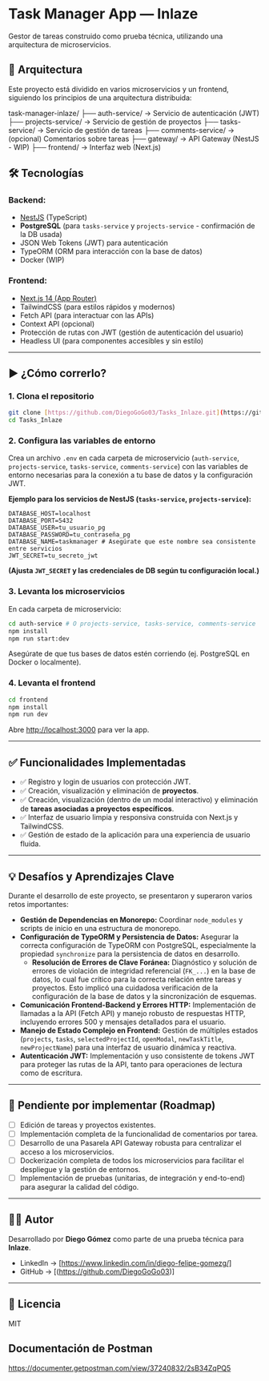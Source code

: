 # Task Manager App — Inlaze

Gestor de tareas construido como prueba técnica, utilizando una arquitectura de microservicios.

## 🧱 Arquitectura

Este proyecto está dividido en varios microservicios y un frontend, siguiendo los principios de una arquitectura distribuida:

task-manager-inlaze/
├── auth-service/ → Servicio de autenticación (JWT)
├── projects-service/ → Servicio de gestión de proyectos
├── tasks-service/ → Servicio de gestión de tareas
├── comments-service/ → (opcional) Comentarios sobre tareas
├── gateway/ → API Gateway (NestJS - WIP)
├── frontend/ → Interfaz web (Next.js)

## 🛠️ Tecnologías

### Backend:

- [NestJS](https://nestjs.com/) (TypeScript)
- **PostgreSQL** (para `tasks-service` y `projects-service` - confirmación de la DB usada)
- JSON Web Tokens (JWT) para autenticación
- TypeORM (ORM para interacción con la base de datos)
- Docker (WIP)

### Frontend:

- [Next.js 14 (App Router)](https://nextjs.js.org/)
- TailwindCSS (para estilos rápidos y modernos)
- Fetch API (para interactuar con las APIs)
- Context API (opcional)
- Protección de rutas con JWT (gestión de autenticación del usuario)
- Headless UI (para componentes accesibles y sin estilo)

---

## ▶️ ¿Cómo correrlo?

### 1. Clona el repositorio

```bash
git clone [https://github.com/DiegoGoGo03/Tasks_Inlaze.git](https://github.com/DiegoGoGo03/Tasks_Inlaze.git)
cd Tasks_Inlaze
```

### 2\. Configura las variables de entorno

Crea un archivo `.env` en cada carpeta de microservicio (`auth-service`, `projects-service`, `tasks-service`, `comments-service`) con las variables de entorno necesarias para la conexión a tu base de datos y la configuración JWT.

**Ejemplo para los servicios de NestJS (`tasks-service`, `projects-service`):**

```
DATABASE_HOST=localhost
DATABASE_PORT=5432
DATABASE_USER=tu_usuario_pg
DATABASE_PASSWORD=tu_contraseña_pg
DATABASE_NAME=taskmanager # Asegúrate que este nombre sea consistente entre servicios
JWT_SECRET=tu_secreto_jwt
```

**(Ajusta `JWT_SECRET` y las credenciales de DB según tu configuración local.)**

### 3\. Levanta los microservicios

En cada carpeta de microservicio:

```bash
cd auth-service # O projects-service, tasks-service, comments-service
npm install
npm run start:dev
```

Asegúrate de que tus bases de datos estén corriendo (ej. PostgreSQL en Docker o localmente).

### 4\. Levanta el frontend

```bash
cd frontend
npm install
npm run dev
```

Abre [http://localhost:3000](https://www.google.com/search?q=http://localhost:3000) para ver la app.

---

## ✅ Funcionalidades Implementadas

- ✅ Registro y login de usuarios con protección JWT.
- ✅ Creación, visualización y eliminación de **proyectos**.
- ✅ Creación, visualización (dentro de un modal interactivo) y eliminación de **tareas asociadas a proyectos específicos**.
- ✅ Interfaz de usuario limpia y responsiva construida con Next.js y TailwindCSS.
- ✅ Gestión de estado de la aplicación para una experiencia de usuario fluida.

---

## 💡 Desafíos y Aprendizajes Clave

Durante el desarrollo de este proyecto, se presentaron y superaron varios retos importantes:

- **Gestión de Dependencias en Monorepo:** Coordinar `node_modules` y scripts de inicio en una estructura de monorepo.
- **Configuración de TypeORM y Persistencia de Datos:** Asegurar la correcta configuración de TypeORM con PostgreSQL, especialmente la propiedad `synchronize` para la persistencia de datos en desarrollo.
  - **Resolución de Errores de Clave Foránea:** Diagnóstico y solución de errores de violación de integridad referencial (`FK_...`) en la base de datos, lo cual fue crítico para la correcta relación entre tareas y proyectos. Esto implicó una cuidadosa verificación de la configuración de la base de datos y la sincronización de esquemas.
- **Comunicación Frontend-Backend y Errores HTTP:** Implementación de llamadas a la API (Fetch API) y manejo robusto de respuestas HTTP, incluyendo errores 500 y mensajes detallados para el usuario.
- **Manejo de Estado Complejo en Frontend:** Gestión de múltiples estados (`projects`, `tasks`, `selectedProjectId`, `openModal`, `newTaskTitle`, `newProjectName`) para una interfaz de usuario dinámica y reactiva.
- **Autenticación JWT:** Implementación y uso consistente de tokens JWT para proteger las rutas de la API, tanto para operaciones de lectura como de escritura.

---

## 🧩 Pendiente por implementar (Roadmap)

- [ ] Edición de tareas y proyectos existentes.
- [ ] Implementación completa de la funcionalidad de comentarios por tarea.
- [ ] Desarrollo de una Pasarela API Gateway robusta para centralizar el acceso a los microservicios.
- [ ] Dockerización completa de todos los microservicios para facilitar el despliegue y la gestión de entornos.
- [ ] Implementación de pruebas (unitarias, de integración y end-to-end) para asegurar la calidad del código.

---

## 👨‍💻 Autor

Desarrollado por **Diego Gómez** como parte de una prueba técnica para **Inlaze**.

- LinkedIn → [https://www.linkedin.com/in/diego-felipe-gomezg/]
- GitHub → [(https://github.com/DiegoGoGo03)]

---

## 📄 Licencia

MIT

## Documentación de Postman

https://documenter.getpostman.com/view/37240832/2sB34ZqPQ5
